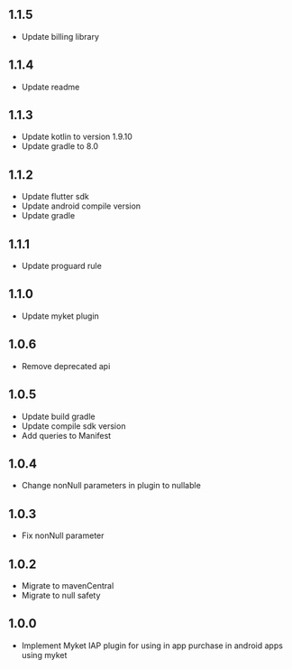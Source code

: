 ## 1.1.5

* Update billing library

## 1.1.4

* Update readme

## 1.1.3

* Update kotlin to version 1.9.10
* Update gradle to 8.0

## 1.1.2

* Update flutter sdk
* Update android compile version
* Update gradle

## 1.1.1

* Update proguard rule

## 1.1.0

* Update myket plugin

## 1.0.6

* Remove deprecated api

## 1.0.5

* Update build gradle
* Update compile sdk version
* Add queries to Manifest

## 1.0.4

* Change nonNull parameters in plugin to nullable

## 1.0.3

* Fix nonNull parameter

## 1.0.2

* Migrate to mavenCentral
* Migrate to null safety

## 1.0.0

* Implement Myket IAP plugin for using in app purchase in android apps using myket
